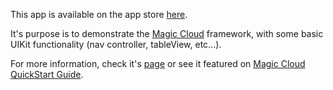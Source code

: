 This app is available on the app store [here](https://itunes.apple.com/us/app/small-biz-advisor/id1303899734?mt=8).

It's purpose is to demonstrate the [Magic Cloud](jalingo.github.io/MagicCloud) framework, with some basic UIKit functionality (nav controller, tableView, etc...).

For more information, check it's [page](https://www.escapechaos.com/advisor) or see it featured on [Magic Cloud QuickStart Guide](https://www.escapechaos.com/magiccloud).
